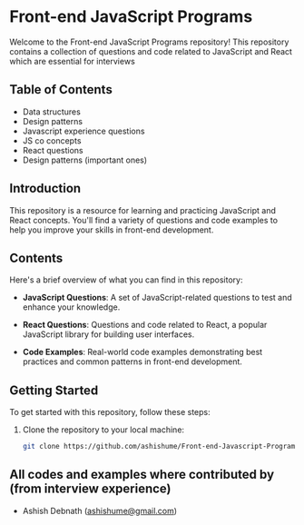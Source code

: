 # Front-end JavaScript Programs

Welcome to the Front-end JavaScript Programs repository! This repository contains a collection of questions and code related to JavaScript and React which are essential for interviews

## Table of Contents

- Data structures
- Design patterns
- Javascript experience questions
- JS co concepts
- React questions
- Design patterns (important ones)

## Introduction

This repository is a resource for learning and practicing JavaScript and React concepts. You'll find a variety of questions and code examples to help you improve your skills in front-end development.

## Contents

Here's a brief overview of what you can find in this repository:

- **JavaScript Questions**: A set of JavaScript-related questions to test and enhance your knowledge.

- **React Questions**: Questions and code related to React, a popular JavaScript library for building user interfaces.

- **Code Examples**: Real-world code examples demonstrating best practices and common patterns in front-end development.

## Getting Started

To get started with this repository, follow these steps:

1. Clone the repository to your local machine:

   ```bash
   git clone https://github.com/ashishume/Front-end-Javascript-Programs.git

## All codes and examples where contributed by (from interview experience)

- Ashish Debnath (ashishume@gmail.com)

